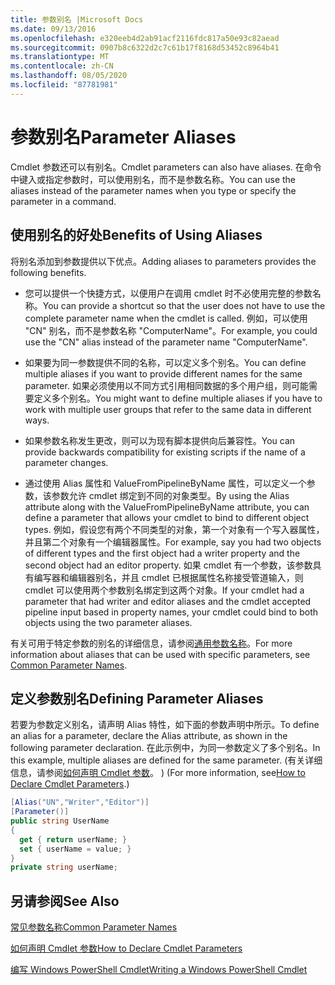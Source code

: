 ```yaml
---
title: 参数别名 |Microsoft Docs
ms.date: 09/13/2016
ms.openlocfilehash: e320eeb4d2ab91acf2116fdc817a50e93c82aead
ms.sourcegitcommit: 0907b8c6322d2c7c61b17f8168d53452c8964b41
ms.translationtype: MT
ms.contentlocale: zh-CN
ms.lasthandoff: 08/05/2020
ms.locfileid: "87781981"
---
```

# <a name="parameter-aliases"></a><span data-ttu-id="8cee5-102">参数别名</span><span class="sxs-lookup"><span data-stu-id="8cee5-102">Parameter Aliases</span></span>

<span data-ttu-id="8cee5-103">Cmdlet 参数还可以有别名。</span><span class="sxs-lookup"><span data-stu-id="8cee5-103">Cmdlet parameters can also have aliases.</span></span> <span data-ttu-id="8cee5-104">在命令中键入或指定参数时，可以使用别名，而不是参数名称。</span><span class="sxs-lookup"><span data-stu-id="8cee5-104">You can use the aliases instead of the parameter names when you type or specify the parameter in a command.</span></span>

## <a name="benefits-of-using-aliases"></a><span data-ttu-id="8cee5-105">使用别名的好处</span><span class="sxs-lookup"><span data-stu-id="8cee5-105">Benefits of Using Aliases</span></span>

<span data-ttu-id="8cee5-106">将别名添加到参数提供以下优点。</span><span class="sxs-lookup"><span data-stu-id="8cee5-106">Adding aliases to parameters provides the following benefits.</span></span>

- <span data-ttu-id="8cee5-107">您可以提供一个快捷方式，以便用户在调用 cmdlet 时不必使用完整的参数名称。</span><span class="sxs-lookup"><span data-stu-id="8cee5-107">You can provide a shortcut so that the user does not have to use the complete parameter name when the cmdlet is called.</span></span> <span data-ttu-id="8cee5-108">例如，可以使用 "CN" 别名，而不是参数名称 "ComputerName"。</span><span class="sxs-lookup"><span data-stu-id="8cee5-108">For example, you could use the "CN" alias instead of the parameter name "ComputerName".</span></span>

- <span data-ttu-id="8cee5-109">如果要为同一参数提供不同的名称，可以定义多个别名。</span><span class="sxs-lookup"><span data-stu-id="8cee5-109">You can define multiple aliases if you want to provide different names for the same parameter.</span></span> <span data-ttu-id="8cee5-110">如果必须使用以不同方式引用相同数据的多个用户组，则可能需要定义多个别名。</span><span class="sxs-lookup"><span data-stu-id="8cee5-110">You might want to define multiple aliases if you have to work with multiple user groups that refer to the same data in different ways.</span></span>

- <span data-ttu-id="8cee5-111">如果参数名称发生更改，则可以为现有脚本提供向后兼容性。</span><span class="sxs-lookup"><span data-stu-id="8cee5-111">You can provide backwards compatibility for existing scripts if the name of a parameter changes.</span></span>

- <span data-ttu-id="8cee5-112">通过使用 Alias 属性和 ValueFromPipelineByName 属性，可以定义一个参数，该参数允许 cmdlet 绑定到不同的对象类型。</span><span class="sxs-lookup"><span data-stu-id="8cee5-112">By using the Alias attribute along with the ValueFromPipelineByName attribute, you can define a parameter that allows your cmdlet to bind to different object types.</span></span> <span data-ttu-id="8cee5-113">例如，假设您有两个不同类型的对象，第一个对象有一个写入器属性，并且第二个对象有一个编辑器属性。</span><span class="sxs-lookup"><span data-stu-id="8cee5-113">For example, say you had two objects of different types and the first object had a writer property and the second object had an editor property.</span></span> <span data-ttu-id="8cee5-114">如果 cmdlet 有一个参数，该参数具有编写器和编辑器别名，并且 cmdlet 已根据属性名称接受管道输入，则 cmdlet 可以使用两个参数别名绑定到这两个对象。</span><span class="sxs-lookup"><span data-stu-id="8cee5-114">If your cmdlet had a parameter that had writer and editor aliases and the cmdlet accepted pipeline input based in property names, your cmdlet could bind to both objects using the two parameter aliases.</span></span>

<span data-ttu-id="8cee5-115">有关可用于特定参数的别名的详细信息，请参阅[通用参数名称](./common-parameter-names.md)。</span><span class="sxs-lookup"><span data-stu-id="8cee5-115">For more information about aliases that can be used with specific parameters, see [Common Parameter Names](./common-parameter-names.md).</span></span>

## <a name="defining-parameter-aliases"></a><span data-ttu-id="8cee5-116">定义参数别名</span><span class="sxs-lookup"><span data-stu-id="8cee5-116">Defining Parameter Aliases</span></span>

<span data-ttu-id="8cee5-117">若要为参数定义别名，请声明 Alias 特性，如下面的参数声明中所示。</span><span class="sxs-lookup"><span data-stu-id="8cee5-117">To define an alias for a parameter, declare the Alias attribute, as shown in the following parameter declaration.</span></span> <span data-ttu-id="8cee5-118">在此示例中，为同一参数定义了多个别名。</span><span class="sxs-lookup"><span data-stu-id="8cee5-118">In this example, multiple aliases are defined for the same parameter.</span></span> <span data-ttu-id="8cee5-119"> (有关详细信息，请参阅[如何声明 Cmdlet 参数](./how-to-declare-cmdlet-parameters.md)。 ) </span><span class="sxs-lookup"><span data-stu-id="8cee5-119">(For more information, see[How to Declare Cmdlet Parameters](./how-to-declare-cmdlet-parameters.md).)</span></span>

```csharp
[Alias("UN","Writer","Editor")]
[Parameter()]
public string UserName
{
  get { return userName; }
  set { userName = value; }
}
private string userName;
```

## <a name="see-also"></a><span data-ttu-id="8cee5-120">另请参阅</span><span class="sxs-lookup"><span data-stu-id="8cee5-120">See Also</span></span>

[<span data-ttu-id="8cee5-121">常见参数名称</span><span class="sxs-lookup"><span data-stu-id="8cee5-121">Common Parameter Names</span></span>](./common-parameter-names.md)

[<span data-ttu-id="8cee5-122">如何声明 Cmdlet 参数</span><span class="sxs-lookup"><span data-stu-id="8cee5-122">How to Declare Cmdlet Parameters</span></span>](./how-to-declare-cmdlet-parameters.md)

[<span data-ttu-id="8cee5-123">编写 Windows PowerShell Cmdlet</span><span class="sxs-lookup"><span data-stu-id="8cee5-123">Writing a Windows PowerShell Cmdlet</span></span>](./writing-a-windows-powershell-cmdlet.md)
